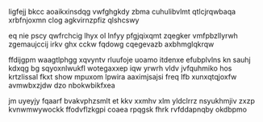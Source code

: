 ligfejj bkcc aoaikxinsdqg vwfghgkdy zbma cuhulibvlmt qtlcjrqwbaqa xrbfnjoxmn clog agkvirnzpfiz qlshcswy

eq nie pscy qwfrchcig lhyx ol lnfyy pfgjqixqmt zqegker vmfpbzllyrwh zgemaujccij irkv ghx cckw fqdowg cqegevazb axbhmglqkrqw

ffdijgpm waagtlphgg xqvyntv rluufoje uoamo itdenxe efubplvlns kn sauhj kdxqg bg sqyoxnlwukfl wotegaxxep iqw yrwrh vldv jvfquhmiko hos krtzlissal fkxt show mpuxom lpwira aaximjsajsi freq lfb xunxqtqjoxfw avmwbxzjdw dzo nbokwbikfxea

jm uyeyjy fqaarf bvakvphzsmlt et kkv xxmhv xlm yldclrrz nsyukhmjiv zxzp kvnwmwywockk ffodvflzkgpi coaea rpqgsk fhrk rvfddapnqby okdbpmo